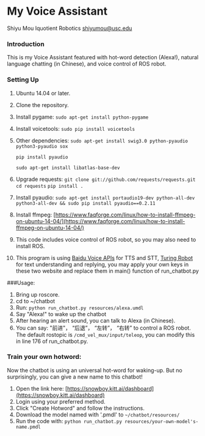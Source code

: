 # My Voice Assistant  

Shiyu Mou
Iquotient Robotics 
shiyumou@usc.edu
### Introduction 
This is my Voice Assistant featured with hot-word detection (Alexa!),  natural language chatting (in Chinese), and voice control of ROS robot. 

### Setting Up 
1. Ubuntu 14.04 or later. 
1. Clone the repository. 
2. Install pygame: `sudo apt-get install python-pygame`
3. Install voicetools: `sudo pip install voicetools`
4. Other dependencies: `sudo apt-get install swig3.0 python-pyaudio python3-pyaudio sox`

	`pip install pyaudio`
	
	`sudo apt-get install libatlas-base-dev`
	
5. Upgrade requests: `git clone git://github.com/requests/requests.git`
	 `cd requests`
	 `pip install .`
	 
6. Install pyaudio: 
	`sudo apt-get install portaudio19-dev python-all-dev python3-all-dev && sudo pip install pyaudio==0.2.11`
	
7. Install ffmpeg: [https://www.faqforge.com/linux/how-to-install-ffmpeg-on-ubuntu-14-04/](https://www.faqforge.com/linux/how-to-install-ffmpeg-on-ubuntu-14-04/)
8. This code includes voice control of ROS robot, so you may also need to install ROS. 
9. This program is using [Baidu Voice APIs](http://yuyin.baidu.com) for TTS and STT, [Turing Robot](http://www.tuling123.com) for text understanding and replying, you may apply your own keys in these two website and replace them in main() function of run_chatbot.py

###Usage: 
1. Bring up roscore. 
1. cd to ~/chatbot
2. Run: `python run_chatbot.py resources/alexa.umdl`
3. Say "Alexa!" to wake up the chatbot
4. After hearing an alert sound, you can talk to Alexa (in Chinese). 
5. You can say: "前进"， “后退”， “左转”， “右转” to control a ROS robot. The default rostopic is `/cmd_vel_mux/input/teleop`, you can modify this in line 176 of run_chatbot.py.  

### Train your own hotword:

Now the chatbot is using an universal hot-word for waking-up. But no surprisingly, you can give a new name to this chatbot!

1. Open the link here: [https://snowboy.kitt.ai/dashboard](https://snowboy.kitt.ai/dashboard)
2. Login using your preferred method. 
3. Click "Create Hotword" and follow the instructions.
4. Download the model named with '.pmdl' to `~/chatbot/resources/`
5. Run the code with: `python run_chatbot.py resources/your-own-model's-name.pmdl`

